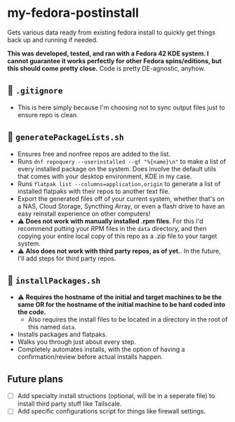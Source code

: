 # my-fedora-postinstall

Gets various data ready from existing fedora install to quickly get things back up and running if needed.

**This was developed, tested, and ran with a Fedora 42 KDE system. I cannot guarantee it works perfectly for other Fedora spins/editions, but this should come pretty close.** Code is pretty DE-agnostic, anyhow.

## 📄 `.gitignore`

- This is here simply because I'm choosing not to sync output files just to ensure repo is clean.

## 📄 `generatePackageLists.sh`

- Ensures free and nonfree repos are added to the list.
- Runs `dnf repoquery --userinstalled --qf "%{name}\n"` to make a list of every installed package on the system. Does involve the default utils that comes with your desktop environment, KDE in my case.
- Runs `flatpak list --columns=application,origin` to generate a list of installed flatpaks with their repos to another text file. 
- Export the generated files off of your current system, whether that's on a NAS, Cloud Storage, Syncthing Array, or even a flash drive to have an easy reinstall experience on other computers!
- ⚠️ **Does not work with manually installed .rpm files**. For this I'd recommend putting your RPM files in the `data` directory, and then copying your entire local copy of this repo as a .zip file to your target system.
- ⚠️ **Also does not work with third party repos, as of yet.**. In the future, I'll add steps for third party repos.


## 📄 `installPackages.sh`

- ⚠️ **Requires the hostname of the initial and target machines to be the same OR for the hostname of the initial machine to be hard coded into the code.**
  - Also requires the install files to be located in a directory in the root of this named `data`.
- Installs packages and flatpaks.
- Walks you through just about every step.
- Completely automates installs, with the option of having a confirmation/review before actual installs happen.

## Future plans

- [ ] Add specialty install structions (optional, will be in a seperate file) to install third party stuff like Tailscale.
- [ ] Add specific configurations script for things like firewall settings.
